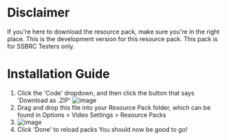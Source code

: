 # Disclaimer
If you're here to download the resource pack, make sure you're in the right place. This is the development version for this resource pack. This pack is for SSBRC Testers only.

# Installation Guide
1. Click the 'Code' dropdown, and then click the button that says 'Download as .ZIP'
![image](https://user-images.githubusercontent.com/44120299/233437149-3d474823-708c-46f3-8af3-05985f3ada4d.png)
2. Drag and drop this file into your Resource Pack folder, which can be found in Options > Video Settings > Resource Packs
3. ![image](https://user-images.githubusercontent.com/44120299/233439194-011671f1-3a03-4c5d-bb72-ef778a3fd686.png)
4. Click 'Done' to reload packs
You should now be good to go!
